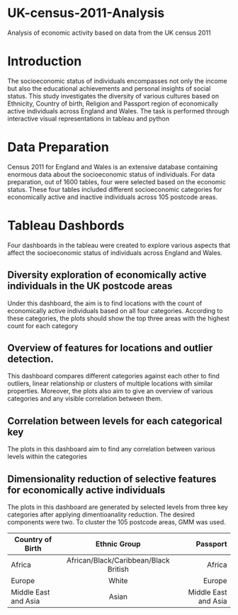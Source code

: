 # UK-census-2011-Analysis
Analysis of economic activity based on data from the UK census 2011

# Introduction
The socioeconomic status of individuals encompasses not only the income but also the educational 
achievements and personal insights of social status. This study investigates the diversity of various
cultures based on Ethnicity, Country of birth, Religion and Passport region of economically active 
individuals across England and Wales. The task is performed through interactive visual representations
in tableau and python

# Data Preparation
Census 2011 for England and Wales is an extensive database containing enormous data about the 
socioeconomic status of individuals. For data preparation, out of 1600 tables, four were selected based 
on the economic status. These four tables included different socioeconomic categories for economically 
active and inactive individuals across 105 postcode areas.

# Tableau Dashbords 
Four dashboards in the tableau were created to explore various aspects that affect the socioeconomic 
status of individuals across England and Wales.

## Diversity exploration of economically active individuals in the UK postcode areas
Under this dashboard, the aim is to find locations with the count of economically active 
individuals based on all four categories. According to these categories, the plots should show 
the top three areas with the highest count for each category

##  Overview of features for locations and outlier detection.
This dashboard compares different categories against each other to find outliers, linear
relationship or clusters of multiple locations with similar properties. Moreover, the plots also 
aim to give an overview of various categories and any visible correlation between them.

##  Correlation between levels for each categorical key
The plots in this dashboard aim to find any correlation between various levels within the 
categories

## Dimensionality reduction of selective features for economically active individuals

The plots in this dashboard are generated by selected levels from three key categories after applying dimentioanality reduction. The desired components were two. To cluster the 105 postcode areas, GMM was used.

| Country of Birth     | Ethnic Group                          | Passport             |
| -------------------- |:-------------------------------------:| --------------------:|
| Africa               | African/Black/Caribbean/Black British | Africa               |
| Europe               | White                                 | Europe               |
| Middle East and Asia | Asian                                 | Middle East and Asia |
